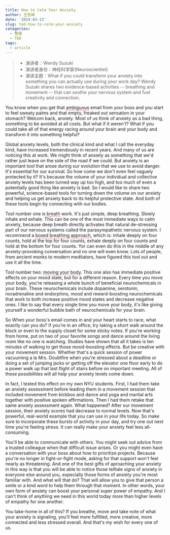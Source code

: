 ```yaml
---
title: How to Calm Your Anxiety
author: 王哲峰
date: '2024-03-23'
slug: ted-how-to-calm-your-anxiety
categories:
  - 整理
  - TED
tags:
  - article
---
```


<style>
h1 {
    background-color: #2B90B6;
    background-image: linear-gradient(45deg, #4EC5D4 10%, #146b8c 20%);
    background-size: 100%;
    -webkit-background-clip: text;
    -moz-background-clip: text;
    -webkit-text-fill-color: transparent;
    -moz-text-fill-color: transparent;
}
h2 {
    background-color: #2B90B6;
    background-image: linear-gradient(45deg, #4EC5D4 10%, #146b8c 20%);
    background-size: 100%;
    -webkit-background-clip: text;
    -moz-background-clip: text;
    -webkit-text-fill-color: transparent;
    -moz-text-fill-color: transparent;
}
h3 {
    background-color: #2B90B6;
    background-image: linear-gradient(45deg, #4EC5D4 10%, #146b8c 20%);
    background-size: 100%;
    -webkit-background-clip: text;
    -moz-background-clip: text;
    -webkit-text-fill-color: transparent;
    -moz-text-fill-color: transparent;
}
details {
    border: 1px solid #aaa;
    border-radius: 4px;
    padding: .5em .5em 0;
}
summary {
    font-weight: bold;
    margin: -.5em -.5em 0;
    padding: .5em;
}
details[open] {
    padding: .5em;
}
details[open] summary {
    border-bottom: 1px solid #aaa;
    margin-bottom: .5em;
}
</style>

> * 演讲者：Wendy Suzuki
> * 演讲者身份：神经科学家(Neuroscientist)
> * 演讲主题：What if you could transform your anxiety into something you can actually use during your work day? Wendy Suzuki shares two evidence-based activities -- breathing and movement -- that can soothe your nervous system and fuel creativity and connection.

You know when you get that <span style='border-bottom:1.5px dashed red;'>ambiguous</span> email from your boss and you start to feel sweaty palms and that empty, freaked out sensation in your stomach?
Welcom back, anxiety. Most of us think of anxiety as a bad thing, something to be avoided at all costs. But what if it weren't? What if you could take all of that energy racing around your brain and your body and transform it into something helpful?

Global anxiety levels, both the clinical kind and what I call the everyday kind, 
have increased tremendously in recent years.
And many of us are noticing this at work. We might think of anxiety as something that we'd rather just leave on the side of the road if we could. 
But anxiety is an important tool that arose during our evolution that we use to avoid danger. 
It's essential for our survival. So how come we don't even feel vaguely protected by it? It's because the volume of your individual and collective anxiety levels has been turned way up too high, and too much of even a potentially good thing like anxiety is bad. So I would like to share two powerful, science-based tools for turning down the volume on our anxiety and helping us get anxiety back to its helpful protective state. And both of these tools begin by connecting with our bodies.

Tool number one is <span style='border-bottom:1.5px dashed red;'>breath</span> work. 
It's just simple, deep breathing. Slowly inhale and exhale. 
This can be one of the most immediate ways to calm anxiety, 
because deep breath directly activates that natural de-stressing part of our nervous systems called the parasympathetic nervous system. 
I recommend a <span style='border-bottom:1.5px dashed red;'>boxed breathing approach</span>, which is: inhale deeply on four counts, hold at the top for four counts, exhale deeply on four counts and hold at the bottom for four counts. Yor can even do this in the middle of any anxiety-provoking conversation and no one will even know. 
Lots of people, from ancient monks to modern meditators, have figured this tool out and use it all the time.

Tool number two: <span style='border-bottom:1.5px dashed red;'>moving your body</span>. This one also has immediate positive effects on your mood state, but for a different reason. Every time you move your body, 
you're releasing a whole bunch of beneficial neurochemicals in your brain. 
These neurochemicals include dopamine, serotonin, noradrenaline and endorphins, 
mood and reward-boosting neurochemicals that work to both increase positive mood states and decrease negative ones. I like to say that every single time you move your body, it's like giving yourself a wonderful bubble bath of neurochemicals for your brain.

So When your boss's email comes in and your heart starts to race, 
what exactly can you do? If you're in an office, try taking a short walk around the block or even to the supply closet for some sticky notes. 
If you're working from home, put on two of your favorite songs and dance around the living room like no one is watching. 
Studies have shown that all it takes is ten minutes of walking to get those mood-boosting effects. 
But be creative with your movement session. Whether that's a quick session of power vacuuming a la Mrs. 
Doubtfire when you're stressed about a deadline or doing a set of jumping jacks or getting off the elevator one floor early to do a power walk up that last flight of stairs before on important meeting. All of these possibilities will all help your anxiety levels come down.

In fact, I tested this effect on my own NYU students. 
First, I had them take an anxiety assessment before leading them in a movement session that included movement from kickbox and dance and yoga and martial arts together with positive spoken affirmations. Then I had them retake that same anxiety assessment again. What happened? After our movement session, their anxiety scores had decrease to normal levels. Now that's powerful, real-world example that you can use in your life today. So make sure to incorporate these bursts of activity in your day, and try one out next time you're feeling stress. 
It can really make your anxiety feel less all-consuming.

You'll be able to communicate with others. You might seek out advice from a trusted colleague when that difficult issue arises. Or you might even have a conversation with your boss about how to prioritize projects. Because you're no longer in fight-or-fight mode, asking for that support won't feel nearly as threatening. And one of the best gifts of aproaching your anxiety in this way is that you will be able to notice those telltale signs of anxiety in everyone else around you, especially those forms of anxiety you're most familiar with. 
And what will that do? That will allow you to give that person a smile or a kind word to help them through that moment. In other words, your own form of anxiety can boost your personal super power of empathy. And I can't think of anything we need in this world today more than higher levels of empathy for one another.

You take-home in all of this? If you breathe, move and take note of what your anxiety is signaling, you'll feel more fulfilled, more creative, more connected and less stressed overall. And that's my wish for every one of us.

